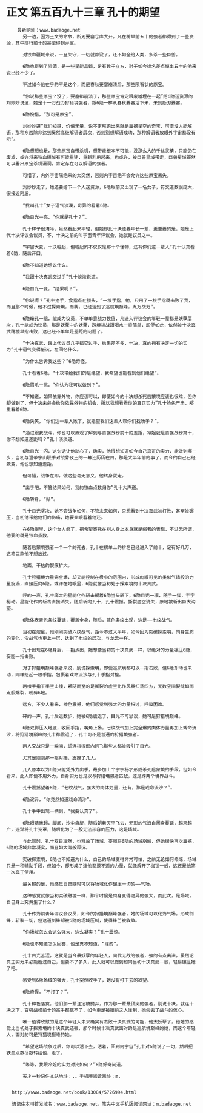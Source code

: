 # 正文 第五百九十三章 孔十的期望
        最新网址：www.badaoge.net
          另一边，因为王文的命令，断刃要塞仓库大开，凡在榜单前五十的强者都得到了一些资源，其中排行前十的甚至得到异宝。
      
          对铁血疆域来说，一旦失守，一切就都没了，还不如全给人类，多杀一些巨兽。
      
          6隐也得到了资源，是一些星能晶髓，足有数千立方，对于如今排名差点掉出五十的他来说已经不少了。
      
          不过如今他在乎的不是这个，而是春秋要塞崩溃后，那些陨石状的原宝。
      
          “你说那些原宝？没了，要塞都崩溃了，那些原宝肯定跟废墟埋在一起”给6隐送资源的刘妙妙说道，她是十一万战力狩猎境强者，跟6隐一样从春秋要塞活下来，来到断刃要塞。
      
          6隐惋惜，“那可是原宝”。
      
          刘妙妙道“我们知道，价值无量，说不定解语出来就是震撼星空的奇宝，可惜没人能解语，那种东西除非达到昊然高级解语者层次，否则别想解语成功，那种解语者放眼外宇宙都没有吧”。
      
          6隐想想也是，那些原宝自带杀机，想带走根本不可能，没那么大的千丝灵精，只能仍在废墟，或许将来铁血疆域有可能重建，重新利用起来，也或许，被巨兽星域带走，巨兽星域既然可以看出原宝杀机漏洞，肯定存在可以解语的强者。
      
          可惜了，内外宇宙隔绝来的太突然，否则内宇宙绝不会允许这些原宝丢失。
      
          刘妙妙走了，她还要给下一个人送资源，6隐眼前又出现了一名女子，符文道数很庞大，很接近阿盾。
      
          “我叫孔十”女子语气淡漠，奇异的看着6隐。
      
          6隐目光一亮，“你就是孔十？”。
      
          孔十样子很清冷，虽然看起来年轻，但她却比十决还要年长一辈，更重要的是，她是上代十决评议会议员，不，十决之前的叫宇宙青年评议会，她就是议员之一。
      
          “宇宙大变，十决崛起，但崛起的不仅仅是那十个怪物，还有你们这一辈人”孔十认真看着6隐，随后开口。
      
          6隐不知道她想说什么。
      
          “我跟十决真武交过手”孔十淡淡说道。
      
          6隐目光一变，“结果呢？”。
      
          “你说呢？”孔十抬手，食指点在额头，“一根手指，他，只用了一根手指就击败了我，而且那个时候，他不过探索境，而我，已经达到了巡航境巅峰，九万战力”。
      
          6隐瞳孔一缩，能成为议员，不单单靠战力数值，凡进入评议会的年轻一辈都是妖孽层次，孔十能成为议员，那是妖孽中的妖孽，跨境挑战跟喝水一般简单，即便如此，依然被十决真武跨境单指击败，这已经不单单是差距的问题了。
      
          “十决真武，跟上代议员几乎都交过手，结果差不多，十决，真的拥有决定一切的实力”孔十语气变得低沉，在回忆什么。
      
          “为什么告诉我这些？”6隐奇怪。
      
          孔十看着6隐，“十决带给我们的是绝望，我希望也能看到他们绝望”。
      
          6隐眉毛一挑，“你认为我可以做到？”。
      
          “不知道，如果依靠外物，你应该可以，即便如今的十决想杀死启蒙境应该也很难，但你却做到了，但十决未必会给你依靠外物的机会，所以我想看看你的真正实力”孔十脸色严肃，郑重看着6隐。
      
          6隐失笑，“你们这一辈人败了，就指望我们这辈人帮你们找场子？”。
      
          “通过跟我战斗，你也可以直观了解到与百强战榜前十的差距，冷姐就是百强战榜第十，你不想知道差距吗？”孔十淡淡道。
      
          6隐目光一闪，这句话让他动心了，确实，他很想知道如今自己真正的实力，能做到哪一步，当初与温蒂宇山联手对战骨夜王的一幕还历历在目，那是大半年前的事了，而今的自己已经蜕变，他也想知道差距。
      
          但可惜，战争在即，做这些毫无意义，他转身就走。
      
          “出手吧，不管结果如何，我的铁血点数归你”孔十大声道。
      
          6隐转身，“好”。
      
          孔十目光坚决，她不管战争如何，不管未来如何，只想看到十决真武被打败，甚至被碾压，当初他带给他们的伤痛，她要亲眼看着他还。
      
          在6隐眼里，这个女人疯了，把希望寄托在别人身上本身就是弱者的表现，不过无所谓，他要的就是铁血点数。
      
          随着启蒙境强者一个一个的死去，孔十在榜单上的排名已经进入了前十，足有好几万，这笔巨款他不想放过。
      
          地面，干枯的裂痕扩大。
      
          孔十狩猎境力量完全爆，却又能控制在极小的范围内，形成肉眼可见的类似气场般的力量旋涡，直接压向6隐，或许在她眼里，6隐就像当初处于探索境的十决真武。
      
          呼的一声，孔十庞大的星能化作斩击朝着6隐当头斩下，6隐目光一凛，随手一挥，宇字秘动，星能化作的斩击直接消失，随后斩向孔十，孔十震撼，撕裂虚空消失，原地被斩出巨大沟壑。
      
          6隐体表青色条纹蔓延，覆盖全身，随后，蓝色条纹出现，这是——七纹战气。
      
          当初在焢星，他刚刚突破六纹战气，距今不过大半年，如今因为突破探索境，肉身生质的变化，令战气也更上一层，达到了七纹的层次，与龙云一样。
      
          孔十出现在6隐身后，一指点出，她想像当初的十决真武一样，以绝对的力量碾压6隐，妄图一指击败。
      
          对于狩猎境巅峰强者来说，别说探索境，即便巡航境都可以一指击败，但6隐却动也未动，同样抬起一根手指，包裹着戏命流沙与孔十手指对撞。
      
          两根手指于半空击撞，紧随而至的是撕裂的虚空化作风暴扫荡四方，无数空间裂缝如雨点般爆裂，粉碎6地。
      
          远方，不少人看来，神色震撼，他们感觉到强大的力量扫过，呼吸困难。
      
          砰的一声，孔十后退数步，她被6隐震退了，目光不可思议，她可是狩猎境巅峰。
      
          6隐双脚压入地底，收回手指，嘴角上扬，七纹战气加上完全爆的肉体力量再加上戏命流沙，将狩猎境巅峰的孔十都震退了，孔十可不是普通的狩猎境强者。
      
          两人交战只是一瞬间，却连指挥部内韩飞那些人都被吸引了目光。
      
          尤其是刚刚那一指对撞，震撼了几人。
      
          几人原本以为6隐只能凭外力出手，最多加上个宇字秘才形成杀死启蒙境的手段，但如今看来，此人即便不用外力，自身实力也足以与狩猎境强者匹敌，这是跨两个境界战斗。
      
          孔十震撼望着6隐，“七纹战气，强大的肉体力量，还有，那是戏命流沙？”。
      
          6隐诧异，“你竟然知道戏命流沙”。
      
          孔十手中出现一柄剑，“我要认真了”。
      
          6隐眼睛眯起，脚底，沙尘盘旋，随后朝着天空飞去，无形的气浪自周身蔓延，越来越广，逐渐将孔十笼罩，随后化为了一股无法形容的压力，这是场域。
      
          与此同时，孔十双目凛然，也释放了场域，妄图将6隐的场域崩解，但她很快再次震撼，6隐的场域非常凝实，而且如大海般深沉。
      
          突破探索境，6隐也不知道为什么，自己的场域变得非常可怕，之前无论如何修炼，场域只是一种辅助手段，但如今，却形成了连他都摸不透的力量，就像解开了枷锁一般，这还是他第一次真正使用。
      
          最关键的是，他感觉自己随时可以将场域化作碾压一切的——气场。
      
          这种感觉就像当初突破融境一样，那个时候是肉身变得诡异的强大，而此次，是场域，自己身上究竟生了什么？
      
          孔十作为前青年评议会议员，如今的狩猎境巅峰强者，她的场域可以化为气场，形成剑锋，斩裂一切，但这道剑锋却被6隐的场域压制，使得锋芒被收敛。
      
          “你场域怎么会这么强大，这么凝实？”孔十震惊。
      
          6隐也不知道怎么回答，他是真不知道，“练的”。
      
          孔十目光苦涩，这就是当今最妖孽的年轻人，同代无敌的强者，强的有点离谱，虽然论真正实力未必能胜过自己，但要不了多久，此人就可以做到如同当初十决真武一般，轻易碾压她了吧。
      
          感受到6隐场域的强大，孔十突然收手了，她没有打下去的欲望。
      
          6隐奇怪，“不打了？”。
      
          孔十神色落寞，他们那一辈注定被抛弃，作为那一辈最顶尖的强者，别说十决，就连十决之下，百强战榜前十的高手都赢不了，如今更是被眼前之人压制，她失去了战斗的信心。
      
          唯一值得欣慰的是这个年轻人未来确实有击败十决真武的可能，他太妖孽了，给她的感觉比当初处于探索境的十决真武还强，那个时候十决真武面对的是巡航境巅峰的她，而这个年轻人，面对的可是狩猎境巅峰的她。
      
          “希望这场战争过后，你可以活下去，活着，回到内宇宙”孔十对6隐说了一句，然后把铁血点数尽数转给他，走了。
      
          “等等，我跟冷姐的实力对比如何？”6隐好奇问道。
      
          天才一秒记住本站地址：.。手机版阅读网址：m.
      
      
      http://www.badaoge.net/book/13084/5726994.html
      
      请记住本书首发域名：www.badaoge.net。笔尖中文手机版阅读网址：m.badaoge.net